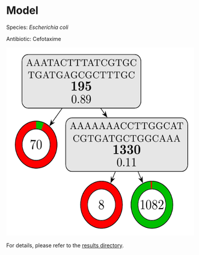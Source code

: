 
# Model

Species: *Escherichia coli*

Antibiotic: Cefotaxime

<img src="./model.png" width=500 height=500 />

For details, please refer to the [results directory](../../../../../results/cart_b/escherichia%20coli/cefotaxime/repeat_2/).

